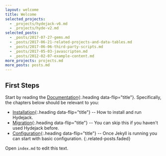 ```yaml
---
layout: welcome
title: Welcome
selected_projects:
  - _projects/hydejack-v6.md
  - _projects/hyde-v2.md
selected_posts:
  - _posts/2017-07-27-gems.md
  - _posts/2017-06-21-related-projects-and-data-tables.md
  - _posts/2017-06-06-third-party-scripts.md
  - _posts/2017-05-03-javascripten.md
  - _posts/2012-02-07-example-content.md
more_projects: projects.md
more_posts: posts.md
---
```



## First Steps
Start by reading the [Documentation][docs]{:.heading data-flip="title"}. Specifically, the chapters below should be relevant to you:

* [Installation]{:.heading data-flip="title"} -- How to install and run Hydejack.
* [Migration]{:.heading data-flip="title"} -- You can skip this if you haven't used Hydejack before.
* [Configuration]{:.heading data-flip="title"} -- Once Jekyll is running you can start with basic configuration.
{:.related-posts.faded}

Open `index.md` to edit this text.



[blog]: blog.md
[portfolio]: projects.md
[resume]: resume.md
[docs]: docs/6.6.0/index.md
[installation]: docs/6.6.0/installation.md
[configuration]: docs/6.6.0/configuration.md
[migration]: docs/6.6.0/migration.md
